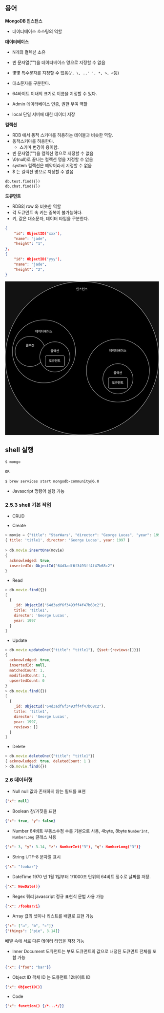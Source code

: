 ## 용어

**MongoDB 인스턴스**
- 데이터베이스 호스팅의 역할

**데이터베이스**
- N개의 컬렉션 소유
- 빈 문자열("")을 데이터베이스 명으로 지정할 수 없음
- 몇몇 특수문자를 지정할 수 없음(`/, \, .,' ', *, >, <`등)
- 대소문자를 구분한다.
- 64바이트 이내의 크기로 이름을 지정할 수 있다.

- Admin
데이터베이스 인증, 권한 부여 역할
- local
단일 서버에 대한 데이터 저장

**컬렉션**
- RDB 에서 동적 스키마를 허용하는 테이블과 비슷한 역할.
- 동적스키마를 허용한다.
	- 스키마 변경이 용이함.
- 빈 문자열("")을 컬렉션 명으로 지정할 수 없음
- \0(null)로 끝나는 컬렉션 명을 지정할 수 없음
- system 컬렉션은 예약어라서 지정할 수 없음
- $ 는 컬렉션 명으로 지정할 수 없음
```
db.test.find({})
db.chat.find({})
```

**도큐먼트**
- RDB의 row 와 비슷한 역할
- 각 도큐먼트 속 키는 중복이 불가능하다.
- 키, 값은 대소문자, 데이터 타입을 구분한다.
```json
{
	"id": ObjectID("xxx"),
	"name": "jade",
	"height": "1",
},
{
	"id": ObjectID("yyy"),
	"name": "jade",
	"height": "2",
}
```


![mongo](./mongo.jpg)

## shell 실행
```
$ mongo

OR

$ brew services start mongodb-community@6.0
```
- Javascript 명령어 실행 가능

### 2.5.3 shell 기본 작업
- CRUD

- Create
```javascript
> movie = {"title": "StarWars", "director": "George Lucas", "year": 1997}
{ title: 'title1', director: 'George Lucas', year: 1997 }

> db.movie.insertOne(movie)
{
  acknowledged: true,
  insertedId: ObjectId("64d3adf6f3493ff4f47b68c2")
}

```

-  Read
```javascript
> db.movie.find({})
[
  {
    _id: ObjectId("64d3adf6f3493ff4f47b68c2"),
    title: 'title1',
    director: 'George Lucas',
    year: 1997
  }
]
```
- Update
```javascript
> db.movie.updateOne({"title": "title1"}, {$set:{reviews:[]}})
{
  acknowledged: true,
  insertedId: null,
  matchedCount: 1,
  modifiedCount: 1,
  upsertedCount: 0
}
> db.movie.find({})
[
  {
    _id: ObjectId("64d3adf6f3493ff4f47b68c2"),
    title: 'title1',
    director: 'George Lucas',
    year: 1997,
    reviews: []
  }
]
```
- Delete
```javascript
> db.movie.deleteOne({"title": "title1"})
{ acknowledged: true, deletedCount: 1 }
> db.movie.find({})

```

### 2.6 데이터형

 - Null
null 값과 존재하지 않는 필드를 표현
```json
{"x": null}
```
- Boolean
참/거짓을 표현
```json
{"x": true, "y": false}
```
- Number
64비트 부동소수점 수를 기본으로 사용, 4byte, 8byte `NumberInt`, `NumberLong` 클래스 사용
```json
{"x": 3, "y": 3.14, "z": NumberInt("3"), "q": NumberLong("3")}
```
- String
UTF-8 문자열 표시
```json
{"x": "foobar"}
```
- DateTime
1970 년 1월 1일부터 1/1000초 단위의 64비트 정수로 날짜를 저장.
```json
{"x": NewDate()}
```
- Regex
쿼리 javascript 정규 표현식 문법 사용 가능
```json
{"x": /foobar/i}
```

- Array
값의 셋이나 리스트를 배열로 표현 가능
```json
{"x": ["a", "b", "c"]}
{"things": ["pie", 3.14]}
```
배열 속에 서로 다른 데이터 타입을 저장 가능

- Inner Document
도큐먼트는 부모 도큐먼트의 값으로 내정된 도큐먼트 전체를 포함 가능
```json
{"x": {"foo": "bar"}}
```
- Object ID
객체 ID 는 도큐먼트 12바이트 ID
```json
{"x": ObjectID()}
```
- Code
```json
{"x": function() {/*...*/}}
```
